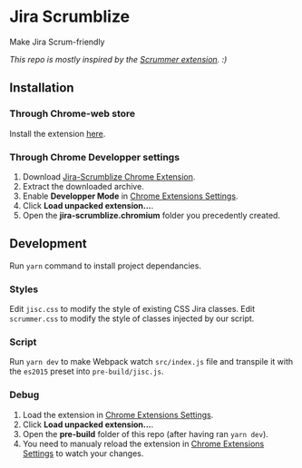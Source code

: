 # Jira Scrumblize

Make Jira Scrum-friendly

*This repo is mostly inspired by the [Scrummer extension](https://github.com/foucdeg/scrummer). :)*

## Installation

### Through Chrome-web store

Install the extension [here](https://chrome.google.com/webstore/detail/jira-scrumblize/lfglfaihiikkmhehemahdledaakpnchb?hl=en-US&gl=FR).

### Through Chrome Developper settings

1. Download [Jira-Scrumblize Chrome Extension](build/jira-scrumblize.chromium.zip).
2. Extract the downloaded archive.
3. Enable **Developper Mode** in [Chrome Extensions Settings](chrome://extensions/).
4. Click **Load unpacked extension...**.
5. Open the **jira-scrumblize.chromium** folder you precedently created.

## Development

Run `yarn` command to install project dependancies.

### Styles

Edit `jisc.css` to modify the style of existing CSS Jira classes.
Edit `scrummer.css` to modify the style of classes injected by our script.

### Script

Run `yarn dev` to make Webpack watch `src/index.js` file and transpile it with the `es2015` preset into `pre-build/jisc.js`.

### Debug

1. Load the extension in [Chrome Extensions Settings](chrome://extensions/).
2. Click **Load unpacked extension...**.
3. Open the **pre-build** folder of this repo (after having ran `yarn dev`).
4. You need to manualy reload the extension in [Chrome Extensions Settings](chrome://extensions/) to watch your changes.
